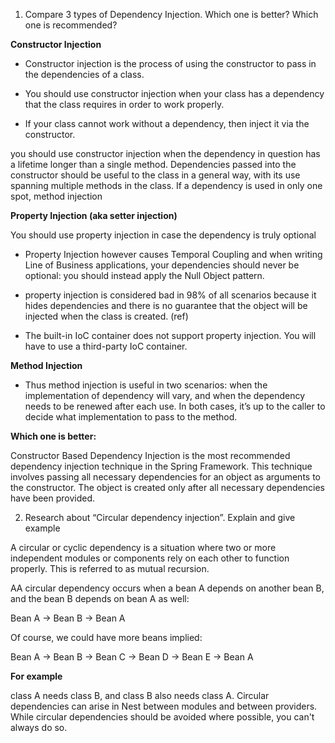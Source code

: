 1. Compare 3 types of Dependency Injection. Which one is better? Which one is recommended?

**Constructor Injection**

- Constructor injection is the process of using the constructor to pass in the dependencies of a class.

- You should use constructor injection when your class has a dependency that the class requires in order to work properly.

- If your class cannot work without a dependency, then inject it via the constructor.

you should use constructor injection when the dependency in question has a lifetime longer than a single method. Dependencies passed into the constructor should be useful to the class in a general way, with its use spanning multiple methods in the class. If a dependency is used in only one spot, method injection

**Property Injection (aka setter injection)**

You should use property injection in case the dependency is truly optional

- Property Injection however causes Temporal Coupling and when writing Line of Business applications, your dependencies should never be optional: you should instead apply the Null Object pattern.

- property injection is considered bad in 98% of all scenarios because it hides dependencies and there is no guarantee that the object will be injected when the class is created. (ref)

- The built-in IoC container does not support property injection. You will have to use a third-party IoC container.

**Method Injection**

- Thus method injection is useful in two scenarios: when the implementation of dependency will vary, and when the dependency needs to be renewed after each use. In both cases, it’s up to the caller to decide what implementation to pass to the method.

**Which one is better:**

Constructor Based Dependency Injection is the most recommended dependency injection technique in the Spring Framework. This technique involves passing all necessary dependencies for an object as arguments to the constructor. The object is created only after all necessary dependencies have been provided.

2. Research about “Circular dependency injection”. Explain and give example

A circular or cyclic dependency is a situation where two or more independent modules or components rely on each other to function properly. This is referred to as mutual recursion.

AA circular dependency occurs when a bean A depends on another bean B, and the bean B depends on bean A as well:

Bean A → Bean B → Bean A

Of course, we could have more beans implied:

Bean A → Bean B → Bean C → Bean D → Bean E → Bean A

**For example**

class A needs class B, and class B also needs class A. Circular dependencies can arise in Nest between modules and between providers. While circular dependencies should be avoided where possible, you can't always do so.